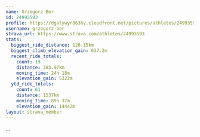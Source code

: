 ```yaml
---
name: Grzegorz Ber
id: 24993593
profile: https://dgalywyr863hv.cloudfront.net/pictures/athletes/24993593/7453165/11/large.jpg
username: grzegorz-ber
strava_url: https://www.strava.com/athletes/24993593
stats:
  biggest_ride_distance: 120.15km
  biggest_climb_elevation_gain: 637.2m
  recent_ride_totals:
    count: 19
    distance: 383.97km
    moving_time: 24h 18m
    elevation_gain: 5322m
  ytd_ride_totals:
    count: 61
    distance: 1537km
    moving_time: 89h 37m
    elevation_gain: 14442m
layout: strava_member
--- 
```

...
